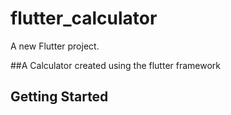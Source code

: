 # flutter_calculator

A new Flutter project.

##A Calculator created using the flutter framework

## Getting Started
